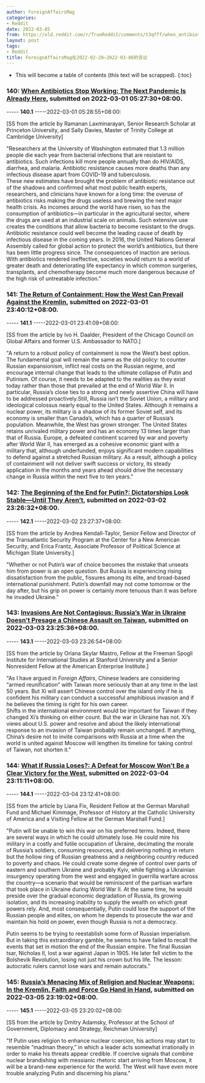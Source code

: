 ```yaml
---
author: ForeignAffairsMag
categories:
- Reddit
date: 2022-03-05
from: https://old.reddit.com/r/TrueReddit/comments/t3qfff/when_antibiotics_stop_working_the_next_pandemic/
layout: post
tags:
- Reddit
title: ForeignAffairsMag在2022-02-28~2022-03-06的言论
---
```


* This will become a table of contents (this text will be scrapped).
{:toc}

### 140: [When Antibiotics Stop Working: The Next Pandemic Is Already Here](https://old.reddit.com/r/TrueReddit/comments/t3qfff/when_antibiotics_stop_working_the_next_pandemic/), submitted on 2022-03-01 05:27:30+08:00.

----- __140.1__ -----2022-03-01 05:28:55+08:00:

\[SS from the article by Ramanan Laxminarayan, Senior Research Scholar at Princeton University, and Sally Davies, Master of Trinity College at Cambridge University\]

"Researchers at the University of Washington estimated that 1.3 million people die each year from bacterial infections that are resistant to antibiotics. Such infections kill more people annually than do HIV/AIDS, diarrhea, and malaria. Antibiotic resistance causes more deaths than any infectious disease apart from COVID-19 and tuberculosis.  
These new estimates have brought the problem of antibiotic resistance out of the shadows and confirmed what most public health experts, researchers, and clinicians have known for a long time: the overuse of antibiotics risks making the drugs useless and brewing the next major health crisis. As incomes around the world have risen, so has the consumption of antibiotics—in particular in the agricultural sector, where the drugs are used at an industrial scale on animals. Such extensive use creates the conditions that allow bacteria to become resistant to the drugs. Antibiotic resistance could well become the leading cause of death by infectious disease in the coming years. In 2016, the United Nations General Assembly called for global action to protect the world’s antibiotics, but there has been little progress since. The consequences of inaction are serious. With antibiotics rendered ineffective, societies would return to a world of greater death and deteriorating life expectancy in which common surgeries, transplants, and chemotherapy become much more dangerous because of the high risk of untreatable infection."

### 141: [The Return of Containment: How the West Can Prevail Against the Kremlin](https://old.reddit.com/r/geopolitics/comments/t4apy8/the_return_of_containment_how_the_west_can/), submitted on 2022-03-01 23:40:12+08:00.

----- __141.1__ -----2022-03-01 23:41:09+08:00:

\[SS from the article by  Ivo H. Daalder, President of the Chicago Council on Global Affairs and former U.S. Ambassador to NATO.\]

"A return to a robust policy of containment is now the West’s best option. The fundamental goal will remain the same as the old policy: to counter Russian expansionism, inflict real costs on the Russian regime, and encourage internal change that leads to the ultimate collapse of Putin and Putinism. Of course, it needs to be adapted to the realities as they exist today rather than those that prevailed at the end of World War II. In particular, Russia’s close ties to a strong and newly assertive China will have to be addressed proactively.Still, Russia isn’t the Soviet Union, a military and ideological colossus nearly equal to the United States. Although it remains a nuclear power, its military is a shadow of its former Soviet self, and its economy is smaller than Canada’s, which has a quarter of Russia’s population. Meanwhile, the West has grown stronger. The United States retains unrivaled military power and has an economy 13 times larger than that of Russia. Europe, a defeated continent scarred by war and poverty after World War II, has emerged as a cohesive economic giant with a military that, although underfunded, enjoys significant modern capabilities to defend against a stretched Russian military. As a result, although a policy of containment will not deliver swift success or victory, its steady application in the months and years ahead should drive the necessary change in Russia within the next five to ten years."

### 142: [The Beginning of the End for Putin?: Dictatorships Look Stable—Until They Aren’t](https://old.reddit.com/r/geopolitics/comments/t52jfy/the_beginning_of_the_end_for_putin_dictatorships/), submitted on 2022-03-02 23:26:32+08:00.

----- __142.1__ -----2022-03-02 23:27:37+08:00:

\[SS from the article by Andrea Kendall-Taylor, Senior Fellow and Director of the Transatlantic Security Program at the Center for a New American Security, and Erica Frantz, Associate Professor of Political Science at Michigan State University.\]

"Whether or not Putin’s war of choice becomes the mistake that unseats him from power is an open question. But Russia is experiencing rising dissatisfaction from the public, fissures among its elite, and broad-based international punishment. Putin’s downfall may not come tomorrow or the day after, but his grip on power is certainly more tenuous than it was before he invaded Ukraine."

### 143: [Invasions Are Not Contagious: Russia’s War in Ukraine Doesn’t Presage a Chinese Assault on Taiwan](https://old.reddit.com/r/geopolitics/comments/t5u0p1/invasions_are_not_contagious_russias_war_in/), submitted on 2022-03-03 23:25:36+08:00.

----- __143.1__ -----2022-03-03 23:26:54+08:00:

\[SS from the article by Oriana Skylar Mastro, Fellow at the Freeman Spogli Institute for International Studies at Stanford University and a Senior Nonresident Fellow at the American Enterprise Institute.\]

"As I have argued in *Foreign Affairs*, Chinese leaders are considering “armed reunification” with Taiwan more seriously than at any time in the last 50 years. But Xi will assert Chinese control over the island only if he is confident his military can conduct a successful amphibious invasion and if he believes the timing is right for his own career.  
Shifts in the international environment would be important for Taiwan if they changed Xi’s thinking on either count. But the war in Ukraine has not. Xi’s views about U.S. power and resolve and about the likely international response to an invasion of Taiwan probably remain unchanged. If anything, China’s desire not to invite comparisons with Russia at a time when the world is united against Moscow will lengthen its timeline for taking control of Taiwan, not shorten it."

### 144: [What If Russia Loses?: A Defeat for Moscow Won’t Be a Clear Victory for the West](https://old.reddit.com/r/geopolitics/comments/t6l2bt/what_if_russia_loses_a_defeat_for_moscow_wont_be/), submitted on 2022-03-04 23:11:11+08:00.

----- __144.1__ -----2022-03-04 23:12:41+08:00:

\[SS from the article by Liana Fix, Resident Fellow at the German Marshall Fund and Michael Kimmage, Professor of History at the Catholic University of America and a Visiting Fellow at the German Marshall Fund.\]

"Putin will be unable to win this war on his preferred terms. Indeed, there are several ways in which he could ultimately lose. He could mire his military in a costly and futile occupation of Ukraine, decimating the morale of Russia’s soldiers, consuming resources, and delivering nothing in return but the hollow ring of Russian greatness and a neighboring country reduced to poverty and chaos. He could create some degree of control over parts of eastern and southern Ukraine and probably Kyiv, while fighting a Ukrainian insurgency operating from the west and engaged in guerrilla warfare across the country—a scenario that would be reminiscent of the partisan warfare that took place in Ukraine during World War II. At the same time, he would preside over the gradual economic degradation of Russia, its growing isolation, and its increasing inability to supply the wealth on which great powers rely. And, most consequentially, Putin could lose the support of the Russian people and elites, on whom he depends to prosecute the war and maintain his hold on power, even though Russia is not a democracy.

Putin seems to be trying to reestablish some form of Russian imperialism. But in taking this extraordinary gamble, he seems to have failed to recall the events that set in motion the end of the Russian empire. The final Russian tsar, Nicholas II, lost a war against Japan in 1905. He later fell victim to the Bolshevik Revolution, losing not just his crown but his life. The lesson: autocratic rulers cannot lose wars and remain autocrats."

### 145: [Russia’s Menacing Mix of Religion and Nuclear Weapons: In the Kremlin, Faith and Force Go Hand in Hand](https://old.reddit.com/r/TrueReddit/comments/t7ble1/russias_menacing_mix_of_religion_and_nuclear/), submitted on 2022-03-05 23:19:02+08:00.

----- __145.1__ -----2022-03-05 23:20:02+08:00:

\[SS from the article by Dmitry Adamsky, Professor at the School of Government, Diplomacy and Strategy, Reichman University\]

"If Putin uses religion to enhance nuclear coercion, his actions may start to resemble “madman theory,” in which a leader acts somewhat irrationally in order to make his threats appear credible. If coercive signals that combine nuclear brandishing with messianic rhetoric start arriving from Moscow, it will be a brand-new experience for the world. The West will have even more trouble analyzing Putin and discerning his plans."

